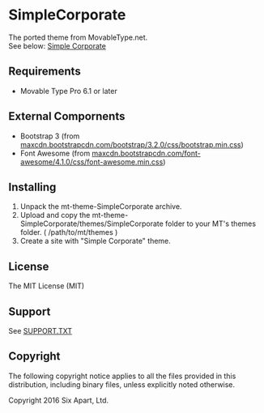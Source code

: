 # SimpleCorporate
The ported theme from MovableType.net.  
See below: [Simple Corporate](https://theme.movabletype.io/simplecorporate/)

## Requirements
* Movable Type Pro 6.1 or later

## External Compornents
* Bootstrap 3 (from [maxcdn.bootstrapcdn.com/bootstrap/3.2.0/css/bootstrap.min.css](https://maxcdn.bootstrapcdn.com/bootstrap/3.2.0/css/bootstrap.min.css))
* Font Awesome (from [maxcdn.bootstrapcdn.com/font-awesome/4.1.0/css/font-awesome.min.css](https://maxcdn.bootstrapcdn.com/font-awesome/4.1.0/css/font-awesome.min.css))

## Installing

1. Unpack the mt-theme-SimpleCorporate archive.
1. Upload and copy the mt-theme-SimpleCorporate/themes/SimpleCorporate folder to your MT's themes folder. ( /path/to/mt/themes )
1. Create a site with "Simple Corporate" theme.

## License

The MIT License (MIT)

## Support

See [SUPPORT.TXT](SUPPORT.TXT)

## Copyright

The following copyright notice applies to all the files provided in this distribution, including binary files, unless explicitly noted otherwise.

Copyright 2016 Six Apart, Ltd.
